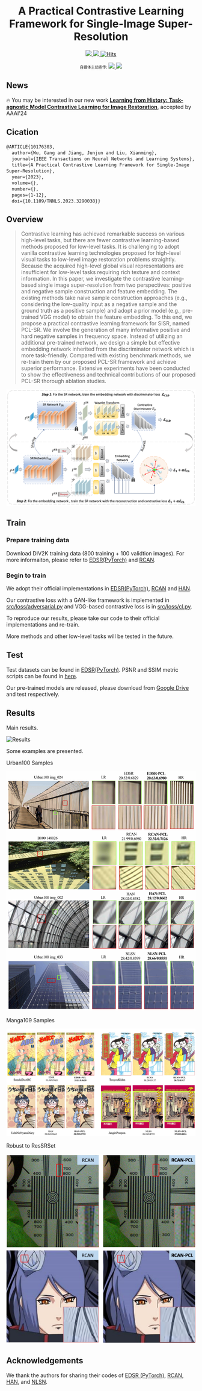 <div align="center">

# A Practical Contrastive Learning Framework for Single-Image Super-Resolution

<a href="https://ieeexplore.ieee.org/abstract/document/10176303"><img src="https://img.shields.io/badge/TNNLS-%2300629B.svg?&style=for-the-badge&logo=ieee&logoColor=white" /> </a>
<a href="https://arxiv.org/abs/2111.13924"><img src="https://img.shields.io/badge/2111.13924-%23B31B1B.svg?&style=for-the-badge&logo=arxiv&logoColor=white" /> </a>
<a href="https://hits.sh/github.com/Aitical/PCL-SISR/"><img alt="Hits" src="https://hits.sh/github.com/Aitical/PCL-SISR.svg?style=for-the-badge"/></a>

<font size=1>自媒体主动宣传:</font>
<a href="https://zhuanlan.zhihu.com/p/445261986" ><img src="https://img.shields.io/badge/zhihu-%230084FF.svg?&style=for-the-badge&logo=zhihu&logoColor=white" /> </a>
<a href="https://blog.csdn.net/weixin_43904899/article/details/121843427"><img src="https://img.shields.io/badge/CSDN-%23ED1C24.svg?&style=for-the-badge&logo=dependabot&logoColor=white"  /> </a>



</div>

## News

🔥 You may be interested in our new work [**Learning from History: Task-agnostic Model Contrastive Learning for Image Restoration**](https://arxiv.org/abs/2309.06023), accepted by AAAI'24

## Cication
```
@ARTICLE{10176303,
  author={Wu, Gang and Jiang, Junjun and Liu, Xianming},
  journal={IEEE Transactions on Neural Networks and Learning Systems}, 
  title={A Practical Contrastive Learning Framework for Single-Image Super-Resolution}, 
  year={2023},
  volume={},
  number={},
  pages={1-12},
  doi={10.1109/TNNLS.2023.3290038}}
```

## Overview
> Contrastive learning has achieved remarkable success on various high-level tasks, but there are fewer contrastive learning-based methods proposed for low-level tasks. It is challenging to adopt vanilla contrastive learning technologies proposed for high-level visual tasks to low-level image restoration problems straightly. Because the acquired high-level global visual representations are insufficient for low-level tasks requiring rich texture and context information. In this paper, we investigate the contrastive learning-based single image super-resolution from two perspectives: positive and negative sample construction and feature embedding. The existing methods take naive sample construction approaches (e.g., considering the low-quality input as a negative sample and the ground truth as a positive sample) and adopt a prior model (e.g., pre-trained VGG model) to obtain the feature embedding. To this end, we propose a practical contrastive learning framework for SISR, named PCL-SR. We involve the generation of many informative positive and hard negative samples in frequency space. Instead of utilizing an additional pre-trained network, we design a simple but effective embedding network inherited from the discriminator network which is more task-friendly. Compared with existing benchmark methods, we re-train them by our proposed PCL-SR framework and achieve superior performance. Extensive experiments have been conducted to show the effectiveness and technical contributions of our proposed PCL-SR thorough ablation studies.
<div style="text-align: center">
<img style="max-width:100%;overflow:hidden;" src="pic/framework_final.png" alt="">
</div>


## Train
### Prepare training data 

Download DIV2K training data (800 training + 100 validtion images).
For more informaiton, please refer to [EDSR(PyTorch)](https://github.com/thstkdgus35/EDSR-PyTorch) and [RCAN](https://github.com/yulunzhang/RCAN). 


### Begin to train

We adopt their official implementations in [EDSR(PyTorch)](https://github.com/thstkdgus35/EDSR-PyTorch), [RCAN](https://github.com/yulunzhang/RCAN) and [HAN](https://github.com/wwlCape/HAN).

Our contrastive loss with a GAN-like framework is implemented in [src/loss/adversarial.py](https://github.com/Aitical/PCL-SISR/src/loss/adversarial.py) and VGG-based contrastive loss is in [src/loss/cl.py](https://github.com/Aitical/PCL-SISR/src/loss/cl.py).

To reproduce our results, please take our code to their official implementations and re-train.

More methods and other low-level tasks will be tested in the future.

## Test

Test datasets can be found in [EDSR(PyTorch)](https://github.com/thstkdgus35/EDSR-PyTorch). PSNR and SSIM metric scripts can be found in [here](https://github.com/greatlog/DAN/tree/master/metrics).

Our pre-trained models are released, please download from [Google Drive](https://drive.google.com/drive/folders/1iS_2WSt9k1Z6YoP_-EFnXMmUcn7lim3d?usp=sharing) and test respectively.

## Results

Main results.

![Results](pic/table1.png)



Some examples are presented.

Urban100 Samples
<div style="text-align: center">
<img style="max-width:100%" src="pic/Urban100_Results.jpg" alt="">
</div>

Manga109 Samples

<div style="text-align: center">
<img style="max-width:100%;overflow:hidden;" src="pic/Manga109_results.jpg" alt="">
</div>


Robust to ResSRSet
<div style="text-align: center">
<img style="max-width:100%;overflow:hidden;" src="pic/realsrset.jpg" alt="">
</div>


## Acknowledgements
We thank the authors for sharing their codes of  [EDSR (PyTorch)](https://github.com/thstkdgus35/EDSR-PyTorch), [RCAN](https://github.com/yulunzhang/RCAN), [HAN](https://github.com/wwlCape/HAN), and [NLSN](https://github.com/HarukiYqM/Non-Local-Sparse-Attention).



